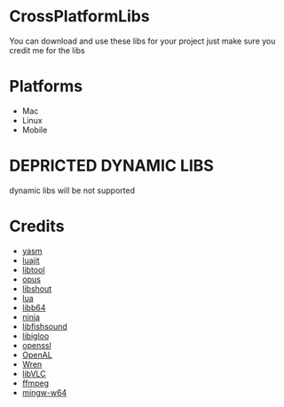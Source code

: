 # CrossPlatformLibs
 You can download and use these libs for your project just make sure you credit me for the libs 
 # Platforms  
 - Mac
 - Linux
 - Mobile

 # DEPRICTED DYNAMIC LIBS  
 dynamic libs will be not supported 
 # Credits 
 - [yasm](https://yasm.tortall.net) 
 - [luajit](https://luajit.org) 
 - [libtool](https://www.gnu.org/software/libtool/) 
 - [opus](https://opus-codec.org) 
 - [libshout](https://www.icecast.org)
 - [lua](https://www.lua.org) 
 - [libb64](https://libb64.sourceforge.net) 
 - [ninja](https://ninja-build.org) 
 - [libfishsound](https://www.xiph.org/fishsound/) 
 - [libigloo](https://icecast.org/) 
 - [openssl](https://www.openssl.org/) 
 - [OpenAL](https://www.openal.org/) 
 - [Wren](https://wren.io) 
 - [libVLC](https://www.videolan.org/)
 - [ffmpeg](https://ffmpeg.org/) 
 - [mingw-w64](https://www.mingw-w64.org/)
